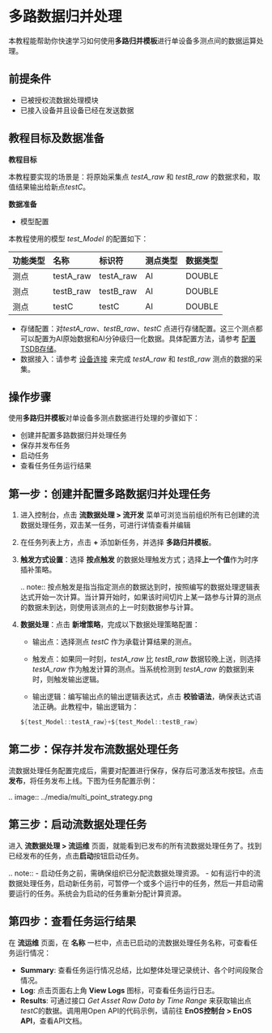# 多路数据归并处理

本教程能帮助你快速学习如何使用**多路归并模板**进行单设备多测点间的数据运算处理。
## 前提条件

- 已被授权流数据处理模块
- 已接入设备并且设备已经在发送数据

## 教程目标及数据准备

**教程目标**

本教程要实现的场景是：将原始采集点 *testA_raw* 和 *testB_raw* 的数据求和，取值结果输出给新点*testC*。

**数据准备**

- 模型配置

本教程使用的模型 *test_Model* 的配置如下：

| 功能类型 | 名称      | 标识符    | 测点类型 | 数据类型 |
|:---------|:----------|:----------|:---------|:---------|
| 测点     | testA_raw | testA_raw | AI       | DOUBLE   |
| 测点     | testB_raw | testB_raw | AI       | DOUBLE   |
| 测点     | testC     | testC     | AI       | DOUBLE   |
- 存储配置：对*testA_raw*、*testB_raw*、*testC* 点进行存储配置。这三个测点都可以配置为AI原始数据和AI分钟级归一化数据。具体配置方法，请参考 [配置TSDB存储](/docs/data-asset/zh_CN/2.0.8/configuring_tsdb_storage.html)。
- 数据接入：请参考 [设备连接](/docs/device-connection/zh_CN/2.0.8/quickstart/gettingstarted_device_connection.html) 来完成 *testA_raw* 和 *testB_raw* 测点的数据的采集。

## 操作步骤

使用**多路归并模板**对单设备多测点数据进行处理的步骤如下：
- 创建并配置多路数据归并处理任务
- 保存并发布任务
- 启动任务
- 查看任务任务运行结果

## 第一步：创建并配置多路数据归并处理任务

1. 进入控制台，点击 **流数据处理 > 流开发** 菜单可浏览当前组织所有已创建的流数据处理任务，双击某一任务，可进行详情查看并编辑

2. 在任务列表上方，点击  **+** 添加新任务，并选择 **多路归并模板**。

3. **触发方式设置**：选择 **按点触发** 的数据处理触发方式；选择**上一个值**作为时序插补策略。

   .. note:: 按点触发是指当指定测点的数据达到时，按照编写的数据处理逻辑表达式开始一次计算。当计算开始时，如果该时间切片上某一路参与计算的测点的数据未到达，则使用该测点的上一时刻数据参与计算。

4. **数据处理**：点击 **新增策略**，完成以下数据处理策略配置：

   - ​输出点：选择测点 *testC* 作为承载计算结果的测点。

   - 触发点：如果同一时刻，*testA_raw* 比 *testB_raw* 数据较晚上送，则选择 *testA_raw* 作为触发计算的测点。当系统检测到 *testA_raw* 的数据到来时，则触发输出逻辑。

   - 输出逻辑：编写输出点的输出逻辑表达式，点击 **校验语法**，确保表达式语法正确。此教程中，输出逻辑为：

   ```scala
   ${test_Model::testA_raw}+${test_Model::testB_raw}
   ```

## 第二步：保存并发布流数据处理任务

流数据处理任务配置完成后，需要对配置进行保存，保存后可激活发布按钮。点击**发布**，将任务发布上线。下图为任务配置示例：

.. image:: ../media/multi_point_strategy.png

## 第三步：启动流数据处理任务

进入 **流数据处理 > 流运维** 页面，就能看到已发布的所有流数据处理任务了。找到已经发布的任务，点击**启动**按钮启动任务。

.. note:: - 启动任务之前，需确保组织已分配流数据处理资源。
       - 如有运行中的流数据处理任务，启动新任务前，可暂停一个或多个运行中的任务，然后一并启动需要运行的任务。系统会为启动的任务重新分配计算资源。

## 第四步：查看任务运行结果

在 **流运维** 页面，在 **名称** 一栏中，点击已启动的流数据处理任务名称，可查看任务运行情况：

- **Summary**: 查看任务运行情况总结，比如整体处理记录统计、各个时间段聚合情况。
- **Log**: 点击页面右上角 **View Logs** 图标，可查看任务运行日志。
- **Results**: 可通过接口 *Get Asset Raw Data by Time Range* 来获取输出点*testC*的数据。调用用Open API的代码示例，请前往 **EnOS控制台 > EnOS API**，查看API文档。

